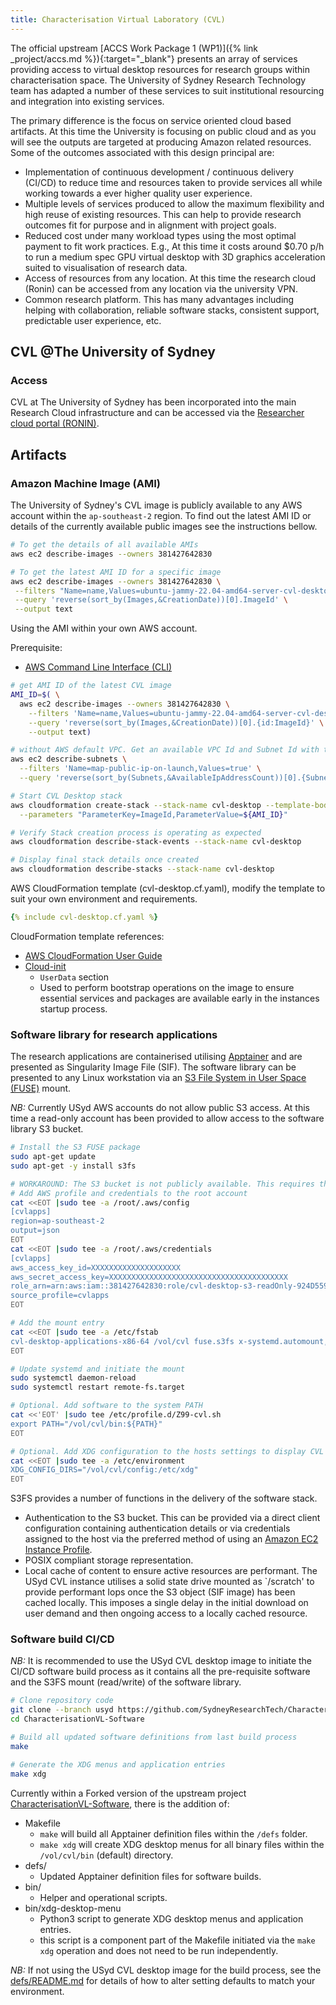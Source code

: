 ```yaml
---
title: Characterisation Virtual Laboratory (CVL)
---
```


The official upstream [ACCS Work Package 1 (WP1)]({% link _project/accs.md %}){:target="_blank"} presents an array of services providing access to virtual desktop resources for research groups within characterisation space. The University of Sydney Research Technology team has adapted a number of these services to suit institutional resourcing and integration into existing services.

The primary difference is the focus on service oriented cloud based artifacts. At this time the University is focusing on public cloud and as you will see the outputs are targeted at producing Amazon related resources. Some of the outcomes associated with this design principal are:
* Implementation of continuous development / continuous delivery (CI/CD) to reduce time and resources taken to provide services all while working towards a ever higher quality user experience.
* Multiple levels of services produced to allow the maximum flexibility and high reuse of existing resources. This can help to provide research outcomes fit for purpose and in alignment with project goals.
* Reduced cost under many workload types using the most optimal payment to fit work practices. E.g., At this time it costs around $0.70 p/h to run a medium spec GPU virtual desktop with 3D graphics acceleration suited to visualisation of research data.
* Access of resources from any location. At this time the research cloud (Ronin) can be accessed from any location via the university VPN.
* Common research platform. This has many advantages including helping with collaboration, reliable software stacks, consistent support, predictable user experience, etc. 

## CVL @The University of Sydney

### Access

CVL at The University of Sydney has been incorporated into the main Research Cloud infrastructure and can be accessed via the [Researcher cloud portal (RONIN)](https://ronin.sydneyuni.cloud).

## Artifacts

### Amazon Machine Image (AMI)

The University of Sydney's CVL image is publicly available to any AWS account within the `ap-southeast-2` region. To find out the latest AMI ID or details of the currently available public images see the instructions bellow.

```bash
# To get the details of all available AMIs
aws ec2 describe-images --owners 381427642830

# To get the latest AMI ID for a specific image
aws ec2 describe-images --owners 381427642830 \
 --filters "Name=name,Values=ubuntu-jammy-22.04-amd64-server-cvl-desktop-*" \
 --query 'reverse(sort_by(Images,&CreationDate))[0].ImageId' \
 --output text
```

Using the AMI within your own AWS account.

Prerequisite:
* [AWS Command Line Interface (CLI)](https://docs.aws.amazon.com/cli/latest/userguide/getting-started-install.html)

```bash
# get AMI ID of the latest CVL image
AMI_ID=$( \
  aws ec2 describe-images --owners 381427642830 \
    --filters 'Name=name,Values=ubuntu-jammy-22.04-amd64-server-cvl-desktop-*' \
    --query 'reverse(sort_by(Images,&CreationDate))[0].{id:ImageId}' \
    --output text)

# without AWS default VPC. Get an available VPC Id and Subnet Id with the largest free IP range available.
aws ec2 describe-subnets \
  --filters 'Name=map-public-ip-on-launch,Values=true' \
  --query 'reverse(sort_by(Subnets,&AvailableIpAddressCount))[0].{SubnetId: SubnetId, VpcId: VpcId}'

# Start CVL Desktop stack
aws cloudformation create-stack --stack-name cvl-desktop --template-body file://cvl-desktop.cf.yaml \
  --parameters "ParameterKey=ImageId,ParameterValue=${AMI_ID}"

# Verify Stack creation process is operating as expected
aws cloudformation describe-stack-events --stack-name cvl-desktop

# Display final stack details once created
aws cloudformation describe-stacks --stack-name cvl-desktop
```

AWS CloudFormation template (cvl-desktop.cf.yaml), modify the template to suit your own environment and requirements.

```yaml
{% include cvl-desktop.cf.yaml %}
```

CloudFormation template references:
* [AWS CloudFormation User Guide](https://docs.aws.amazon.com/AWSCloudFormation/latest/UserGuide/)
* [Cloud-init](https://cloudinit.readthedocs.io/en/latest/#)
  * `UserData` section
  * Used to perform bootstrap operations on the image to ensure essential services and packages are available early in the instances startup process.

### Software library for research applications

The research applications are containerised utilising [Apptainer](https://apptainer.org) and are presented as Singularity Image File (SIF). The software library can be presented to any Linux workstation via an [S3 File System in User Space (FUSE)](https://github.com/s3fs-fuse/s3fs-fuse) mount.

*NB:* Currently USyd AWS accounts do not allow public S3 access. At this time a read-only account has been provided to allow access to the software library S3 bucket.

```bash
# Install the S3 FUSE package
sudo apt-get update
sudo apt-get -y install s3fs

# WORKAROUND: The S3 bucket is not publicly available. This requires the addition of credentials for read-only access.
# Add AWS profile and credentials to the root account
cat <<EOT |sudo tee -a /root/.aws/config
[cvlapps]
region=ap-southeast-2
output=json
EOT
cat <<EOT |sudo tee -a /root/.aws/credentials
[cvlapps]
aws_access_key_id=XXXXXXXXXXXXXXXXXXXX
aws_secret_access_key=XXXXXXXXXXXXXXXXXXXXXXXXXXXXXXXXXXXXXXXX
role_arn=arn:aws:iam::381427642830:role/cvl-desktop-s3-readOnly-924D5598-47E1-40CD-A925-92E712EE0141
source_profile=cvlapps
EOT

# Add the mount entry
cat <<EOT |sudo tee -a /etc/fstab
cvl-desktop-applications-x86-64 /vol/cvl fuse.s3fs x-systemd.automount,_netdev,nofail,allow_other,gid=100,use_cache=/scratch/s3fs,del_cache,profile=cvlapps,enable_noobj_cache,url=https://s3.ap-southeast-2.amazonaws.com,endpoint=ap-southeast-2,ro 0 0
EOT

# Update systemd and initiate the mount
sudo systemctl daemon-reload
sudo systemctl restart remote-fs.target

# Optional. Add software to the system PATH
cat <<'EOT' |sudo tee /etc/profile.d/Z99-cvl.sh
export PATH="/vol/cvl/bin:${PATH}"
EOT

# Optional. Add XDG configuration to the hosts settings to display CVL software within the standard Application menu.
cat <<EOT |sudo tee -a /etc/environment
XDG_CONFIG_DIRS="/vol/cvl/config:/etc/xdg"
EOT
```

S3FS provides a number of functions in the delivery of the software stack.
* Authentication to the S3 bucket. This can be provided via a direct client configuration containing authentication details or via credentials assigned to the host via the preferred method of using an [Amazon EC2 Instance Profile](https://docs.aws.amazon.com/IAM/latest/UserGuide/id_roles_use_switch-role-ec2_instance-profiles.html).
* POSIX compliant storage representation.
* Local cache of content to ensure active resources are performant. The USyd CVL instance utilises a solid state drive mounted as `/scratch' to provide performant Iops once the S3 object (SIF image) has been cached locally. This imposes a single delay in the initial download on user demand and then ongoing access to a locally cached resource.

### Software build CI/CD

*NB:* It is recommended to use the USyd CVL desktop image to initiate the CI/CD software build process as it contains all the pre-requisite software and the S3FS mount (read/write) of the software library.

```bash
# Clone repository code
git clone --branch usyd https://github.com/SydneyResearchTech/CharacterisationVL-Software.git
cd CharacterisationVL-Software

# Build all updated software definitions from last build process
make

# Generate the XDG menus and application entries
make xdg
```

Currently within a Forked version of the upstream project [CharacterisationVL-Software](https://github.com/SydneyResearchTech/CharacterisationVL-Software/tree/usyd), there is the addition of:
* Makefile
  * `make` will build all Apptainer definition files within the `/defs` folder.
  * `make xdg` will create XDG desktop menus for all binary files within the `/vol/cvl/bin` (default) directory.
* defs/
  * Updated Apptainer definition files for software builds.
* bin/
  * Helper and operational scripts.
* bin/xdg-desktop-menu
  * Python3 script to generate XDG desktop menus and application entries.
  * this script is a component part of the Makefile initiated via the `make xdg` operation and does not need to be run independently.

*NB:* If not using the USyd CVL desktop image for the build process, see the [defs/README.md](https://github.com/SydneyResearchTech/CharacterisationVL-Software/blob/usyd/defs/README.md) for details of how to alter setting defaults to match your environment.
